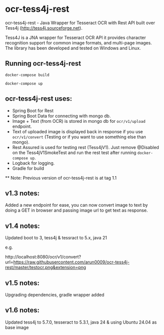 ocr-tess4j-rest
===============

ocr-tess4j-rest - Java Wrapper for Tesseract OCR with Rest API built over Tess4j (http://tess4j.sourceforge.net).

Tess4J is a JNA wrapper for Tesseract OCR API it provides character recognition support for common image formats, 
and multi-page images. The library has been developed and tested on Windows and Linux.


Running ocr-tess4j-rest
-----------------------
`docker-compose build`

`docker-compose up`

ocr-tess4j-rest uses:
------------------

* Spring Boot for Rest
* Spring Boot Data for connecting with mongo db.
* Image + Text (from OCR) is stored in mongo db for `ocr/v1/upload` endpoint.
* Text of uploaded image is displayed back in response if you use `ocr/v1/convert` (Testing or if you want to use something else than mongo).
* Rest Assured is used for testing rest (Tess4jV1). Just remove @Disabled on the Tess4jV1SmokeTest and run the rest test after running `docker-compose up`.
* Logback for logging.
* Gradle for build

** Note: Previous version of ocr-tess4j-rest is at tag 1.1


v1.3 notes:
-----------

Added a new endpoint for ease, you can now convert image to text by doing a GET in browser and passing image url to get text as response.

v1.4 notes:
-----------

Updated boot to 3, tess4j & tessract to 5.x, java 21 

e.g. 

http://localhost:8080/ocr/v1/convert?url=https://raw.githubusercontent.com/arun0009/ocr-tess4j-rest/master/testocr.png&extension=png

v1.5 notes:
-----------
Upgrading dependencies, gradle wrapper added

v1.6 notes:
-----------
Updated tess4j to 5.7.0, tesseract to 5.3.1, java 24 & using Ubuntu 24.04 as base image